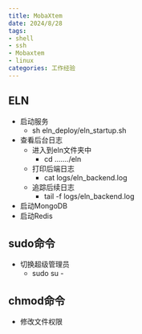```yaml
---
title: MobaXtem
date: 2024/8/28
tags:
- shell
- ssh
- Mobaxtem
- linux
categories: 工作经验
---
```


## ELN

+ 启动服务
  + sh eln_deploy/eln_startup.sh
+ 查看后台日志
  + 进入到eln文件夹中
    + cd ......./eln
  + 打印后端日志
    + cat logs/eln_backend.log
  + 追踪后续日志
    + tail -f logs/eln_backend.log
+ 启动MongoDB
+ 启动Redis



## sudo命令

+ 切换超级管理员
  + sudo su -





## chmod命令

+ 修改文件权限

